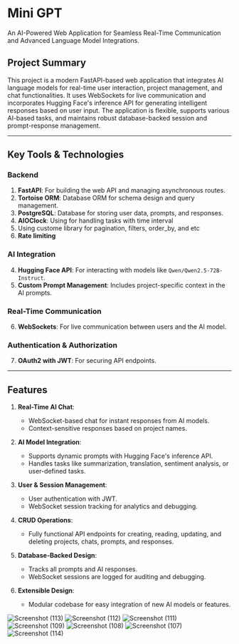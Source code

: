 # **Mini GPT**  
An AI-Powered Web Application for Seamless Real-Time Communication and Advanced Language Model Integrations.

## **Project Summary**  
This project is a modern FastAPI-based web application that integrates AI language models for real-time user interaction, project management, and chat functionalities. It uses WebSockets for live communication and incorporates Hugging Face's inference API for generating intelligent responses based on user input. The application is flexible, supports various AI-based tasks, and maintains robust database-backed session and prompt-response management.

---

## **Key Tools & Technologies**  
### **Backend**  
1. **FastAPI**: For building the web API and managing asynchronous routes.  
2. **Tortoise ORM**: Database ORM for schema design and query management.  
3. **PostgreSQL**: Database for storing user data, prompts, and responses.
4. **AIOClock**: Using for handling tasks with time interval
5. Using custome library for pagination, filters, order_by, and etc
6. **Rate limiting**


### **AI Integration**  
4. **Hugging Face API**: For interacting with models like `Qwen/Qwen2.5-72B-Instruct`.  
5. **Custom Prompt Management**: Includes project-specific context in the AI prompts.  

### **Real-Time Communication**  
6. **WebSockets**: For live communication between users and the AI model.  

### **Authentication & Authorization**  
7. **OAuth2 with JWT**: For securing API endpoints.  

---

## **Features**  
1. **Real-Time AI Chat**:  
   - WebSocket-based chat for instant responses from AI models.
   - Context-sensitive responses based on project names.  

2. **AI Model Integration**:  
   - Supports dynamic prompts with Hugging Face's inference API.
   - Handles tasks like summarization, translation, sentiment analysis, or user-defined tasks.  

3. **User & Session Management**:  
   - User authentication with JWT.  
   - WebSocket session tracking for analytics and debugging.  

4. **CRUD Operations**:  
   - Fully functional API endpoints for creating, reading, updating, and deleting projects, chats, prompts, and responses.  

5. **Database-Backed Design**:  
   - Tracks all prompts and AI responses.  
   - WebSocket sessions are logged for auditing and debugging.  

6. **Extensible Design**:  
   - Modular codebase for easy integration of new AI models or features.  

![Screenshot (113)](https://github.com/user-attachments/assets/74296b40-7e23-4ecf-a905-070ce90b5f9f)
![Screenshot (112)](https://github.com/user-attachments/assets/2cf808a0-3dcb-426c-a1f0-e0723ee2a43b)
![Screenshot (111)](https://github.com/user-attachments/assets/acba1bb0-ca08-43c0-8541-363eabe67294)
![Screenshot (109)](https://github.com/user-attachments/assets/80480d16-c3b7-40b9-b8ad-963c516ccc5f)
![Screenshot (108)](https://github.com/user-attachments/assets/5d87be38-e69c-4f5d-ae9e-d73720279b71)
![Screenshot (107)](https://github.com/user-attachments/assets/04e18277-dcd5-4e42-90c5-fa0f38681049)
![Screenshot (114)](https://github.com/user-attachments/assets/fb0e19eb-38bd-4b6f-965b-2495cdb39c13)
